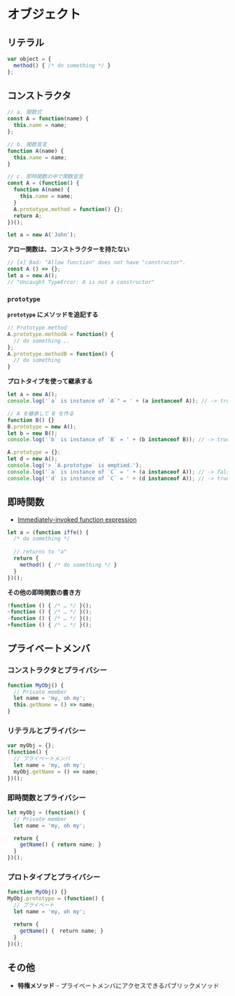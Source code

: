 # オブジェクト
## リテラル

```js
var object = {
  method() { /* do something */ }
};
```

## コンストラクタ
```js
// a. 関数式
const A = function(name) {
  this.name = name;
};

// b. 関数宣言
function A(name) {
  this.name = name;
}

// c. 即時関数の中で関数宣言
const A = (function() {
  function A(name) {
    this.name = name;
  }
  A.prototype.method = function() {};
  return A;
})();

let a = new A('John');
```

__アロー関数は、コンストラクターを持たない__

```js
// [x] Bad: "Allow function" does not have "constructor".
const A () => {};
let a = new A();
// "Uncaught TypeError: A is not a constructor"
```

### `prototype`

__`prototype` にメソッドを追記する__

```js
// Prototype method
A.prototype.methodA = function() {
  // do something...
};
A.prototype.methodB = function() {
  // do something
}
```

__プロトタイプを使って継承する__

```js
let a = new A();
console.log('`a` is instance of `A`" = ' + (a instanceof A)); // -> true

// A を継承して B を作る
function B() {}
B.prototype = new A();
let b = new B();
console.log('`b` is instance of `B` = ' + (b instanceof B)); // -> true

A.prototype = {};
let d = new A();
console.log('> `A.prototype` is emptied.');
console.log('`a` is instance of `C` = ' + (a instanceof A)); // -> false
console.log('`d` is instance of `C` = ' + (d instanceof A)); // -> true
```

## 即時関数
- [Immediately-invoked function expression](https://en.wikipedia.org/wiki/Immediately-invoked_function_expression)

```js
let a = (function iffe() {
  /* do something */
  
  // returns to "a"
  return {
    method() { /* do something */ }
  }
})();
```

__その他の即時関数の書き方__

```js
!function () { /* … */ }();
~function () { /* … */ }();
-function () { /* … */ }();
+function () { /* … */ }();
```

## プライベートメンバ
### コンストラクタとプライバシー

```js
function MyObj() {
  // Private member
  let name = 'my, oh my';
  this.getName = () => name;
}
```

### リテラルとプライバシー

```js
var myObj = {};
(function() {
  // プライベートメンバ
  let name = 'my, oh my';
  myObj.getName = () => name;
})();
```

### 即時関数とプライバシー

```js
let myObj = (function() {
  // Private member
  let name = 'my, oh my';

  return {
    getName() { return name; }
  }
})();
```

### プロトタイプとプライバシー

```js
function MyObj() {}
MyObj.prototype = (function() {
  // プライベート
  let name = 'my, oh my';

  return {
    getName() {　return name; }
  }
})();
```

## その他
- __特権メソッド__ - プライベートメンバにアクセスできるパブリックメソッド
